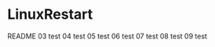 # LinuxRestart


README
03 test
04 test
05 test
06 test
07 test
08 test
09 test









































































